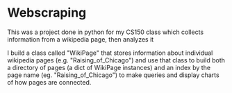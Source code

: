 # Webscraping
This was a project done in python for my CS150 class which collects information from a wikipedia page, then analyzes it

I build a class called "WikiPage" that stores information about individual wikipedia pages (e.g. "Raising_of_Chicago") and use that class to build both a directory of pages (a dict of WikiPage instances) and an index by the page name (eg. "Raising_of_Chicago") to make queries and display charts of how pages are connected.
